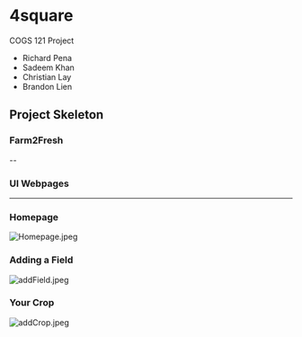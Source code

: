 # 4square
COGS 121 Project

* Richard Pena
* Sadeem Khan
* Christian Lay
* Brandon Lien

## Project Skeleton

### Farm2Fresh
--


### UI Webpages
---

### Homepage
![Homepage.jpeg](Homepage.png)

### Adding a Field
![addField.jpeg](addField.png)

### Your Crop
![addCrop.jpeg](addCrop.png)



